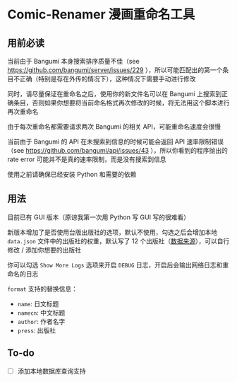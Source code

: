 # Comic-Renamer 漫画重命名工具

## 用前必读

当前由于 Bangumi 本身搜索排序质量不佳（see https://github.com/bangumi/server/issues/229 ），所以可能匹配出的第一个条目不正确（特别是存在外传的情况下），这种情况下需要手动进行修改

同时，请尽量保证在重命名之后，使用你的新文件名可以在 Bangumi 上搜索到正确条目，否则如果你想要将当前命名格式再次修改的时候，将无法用这个脚本进行再次重命名

由于每次重命名都需要请求两次 Bangumi 的相关 API，可能重命名速度会很慢

当前由于 Bangumi 的 API 在未搜索到信息的时候可能会返回 API 速率限制错误（see https://github.com/bangumi/api/issues/43 ），所以你看到的程序抛出的 rate error 可能并不是真的速率限制，而是没有搜索到信息

使用之前请确保已经安装 Python 和需要的依赖

## 用法

目前已有 GUI 版本（原谅我第一次用 Python 写 GUI 写的很难看）

新版本增加了是否使用台版出版社的选项，默认不使用，勾选之后会增加本地 `data.json` 文件中的出版社的权重，默认写了 12 个出版社（[数据来源](https://bgm.tv/index/58593)），可以自行修改 / 添加你想要的出版社

你可以勾选 `Show More Logs` 选项来开启 `DEBUG` 日志，开启后会输出网络日志和重命名的日志

`format` 支持的替换信息：
- `name`: 日文标题
- `namecn`: 中文标题
- `author`: 作者名字
- `press`: 出版社

## To-do

- [ ] 添加本地数据库查询支持